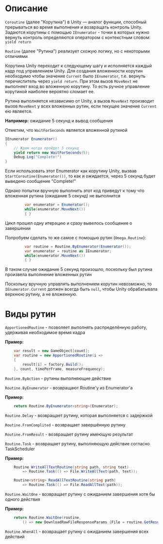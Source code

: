 # Описание

`Coroutine` (далее "Корутина") в Unity — аналог функции, способный прерываться во время выполнения и возвращать контроль Unity. Задаются корутины с помощью `IEnumerator` - точки в которых нужно вернуть контроль определяются оператором с контекстным словом: `yield return`

`Routine` (далее "Рутина") реализует схожую логику, но с некоторыми отличиями

Корутина Unity переходит к следующему шагу и исполняется каждый кадр под управлением Unity. Для создания вложенности корутин необходимо чтобы значение `Current` было `IEnumerator`, т.е. вернуть перечислитель через `yield return`. При этом вызов `MoveNext` не выполняет вход во вложенную корутину. То есть ручное управление корутиной наиболее вероятно сломает ее. 

Рутина выполняется независимо от Unity, а вызов `MoveNext` производит вызов `MoveNext` у всех вложенных рутин, если текущее значение `Current` ею является. 

**Например:** ожидание 5 секунд и вывод сообщения

Отметим, что `WaitForSeconds` является вложенной рутиной

```csharp
IEnumerator Enumerator()
{
    // Ждем когда пройдет 5 секунд 
    yield return new WaitForSeconds(5);
    Debug.Log("Complete!")
}
  ```      

Если использовать этот Enumerator как корутину Unity, вызвав `StartCoroutine(Enumerator())`, то как и ожидается, через 5 секунд будет выведено сообщение "Complete!" 

Однако попытки вручную выполнить этот код приведут к тому что вложенная рутина (ожидание 5 секунд) не выполнится

```csharp
         var enumerator = Enumerator();
         while(enumerator.MoveNext())
         { }
```     
         
Цикл прошел одну итерацию и сразу вывелось сообщение о завершении
         
Попробуем сделать то же самое с помощью рутин (`Omega.Routine`): 

```csharp         
         var routine = Routine.ByEnumerator(Enumerator());
         var enumerator = routine as IEnumerator;
         while(enumerator.MoveNext())
         { }
```         
         
В таком случае ожидание 5 секунд произошло, поскольку был рутина произвела выполнение вложенных рутин
         
Поскольку вручную управлять выполнением корутин невозможно, то `IEnumerator.Current` должен всегда быть `null`, чтобы Unity обрабатывала верхнюю рутину, а не вложенную.

# Виды рутин

`ApportionedRoutine` - позволяет выполнять распределённую работу, удерживая необходимое время кадра

**Пример:**

```csharp
    var result = new GameObject[count];
    var routine = new ApportionedRoutine(i =>
    {
        result[i] = factory.Build();
    }, count, timePerFrame, measureFrequency);
```

`Routine.ByAction` - рутины выполняющие действие

`Routine.ByEnumerator` - возвращают Routine'у из Enumerator'а

**Пример:**

```csharp
    return Routine.ByEnumerator<string>(Enumerator);
```

`Routine.Delay` - возвращает рутину, которая выполняется с задержкой 

`Routine.FromComplited` - возвращает завершённую рутину

`Routine.FromResult` - возвращает рутину имеющую результат

`Routine.Task` - возвращает рутину, выполняющую действие согласно TaskScheduler

**Пример:** 

```csharp
    Routine WriteAllTextRoutine(string path, string text)
        => Routine.Task(() => File.WriteAllText(path, text));

    Routine<string> ReadAllTextRoutine(string path)
        => Routine.Task(() => File.ReadAllText(path));
```

`Routine.WaitOne` - возвращает рутину с ожиданием завершения хотя бы одного действия

**Пример:**

```csharp
    return Routine.WaitOne(routine,
        () => new DownloadRawFileResponseParams {File = routine.GetResult()});
```

`Routine.WhenAll` - возвращает рутину с ожиданием завершения всех действий 
